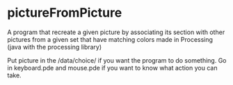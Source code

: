 # pictureFromPicture
A program that recreate a given picture by associating its section with other pictures from a given set that have matching colors made in Processing (java with the processing library)

Put picture in the /data/choice/ if you want the program to do something.
Go in keyboard.pde and mouse.pde if you want to know what action you can take. 
